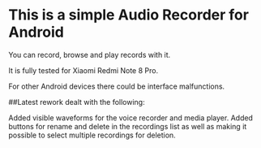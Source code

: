 # This is a simple Audio Recorder for Android

You can record, browse and play records with it.

It is fully tested for Xiaomi Redmi Note 8 Pro.

For other Android devices there could be interface malfunctions.

##Latest rework dealt with the following:

Added visible waveforms for the voice recorder and media player.
Added buttons for rename and delete in the recordings list as well as
making it possible to select multiple recordings for deletion.



